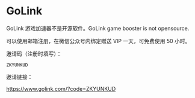 # GoLink
GoLink 游戏加速器不是开源软件。GoLink game booster is not opensource.

可以使用邮箱注册，在微信公众号内绑定赠送 VIP 一天，可免费使用 50 小时。

邀请码（注册时填写）：

`ZKYUNKUD`

邀请链接：

<https://www.golink.com/?code=ZKYUNKUD>
